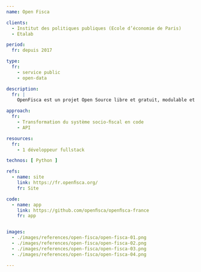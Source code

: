 ```yaml
---
name: Open Fisca

clients: 
  - Institut des politiques publiques (Ecole d’économie de Paris)
  - Etalab

period: 
  fr: depuis 2017

type:
  fr:
    - service public
    - open-data

description:
  fr: |
    OpenFisca est un projet Open Source libre et gratuit, modulable et réutilisable. Il permet de modéliser le code législatif en code informatique, pour améliorer la transparence et l’accès à la loi.

approach:
  fr: 
    - Transformation du système socio-ﬁscal en code 
    - API

resources:
  fr: 
    - 1 développeur fullstack

technos: [ Python ]

refs:
  - name: site
    link: https://fr.openﬁsca.org/
    fr: Site

code:
  - name: app
    link: https://github.com/openﬁsca/openﬁsca-france
    fr: app


images:
  - ./images/references/open-fisca/open-fisca-01.png
  - ./images/references/open-fisca/open-fisca-02.png
  - ./images/references/open-fisca/open-fisca-03.png
  - ./images/references/open-fisca/open-fisca-04.png

---
```

